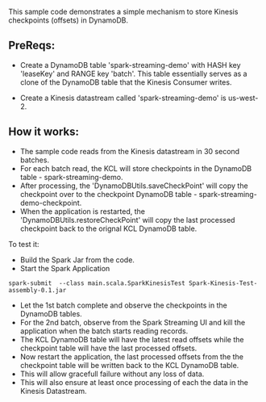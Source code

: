 
This sample code demonstrates a simple mechanism to store Kinesis checkpoints (offsets) in DynamoDB.

## PreReqs:

* Create a DynamoDB table 'spark-streaming-demo' with HASH key 'leaseKey' and RANGE key 'batch'. This table essentially serves as a clone of the DynamoDB table that the Kinesis Consumer writes.

* Create a Kinesis datastream called 'spark-streaming-demo' is us-west-2.

## How it works:

- The sample code reads from the Kinesis datastream in 30 second batches.
- For each batch read, the KCL will store checkpoints in the DynamoDB table - spark-streaming-demo.
- After processing, the 'DynamoDBUtils.saveCheckPoint' will copy the checkpoint over to the checkpoint DynamoDB table - spark-streaming-demo-checkpoint.
- When the application is restarted, the 'DynamoDBUtils.restoreCheckPoint' will copy the last processed checkpoint back to the orignal KCL DynamoDB table.

To test it:

- Build the Spark Jar from the code.
- Start the Spark Application
```
spark-submit  --class main.scala.SparkKinesisTest Spark-Kinesis-Test-assembly-0.1.jar
```
- Let the 1st batch complete and observe the checkpoints in the DynamoDB tables.
- For the 2nd batch, observe from the Spark Streaming UI and kill the application when the batch starts reading records.
- The KCL DynamoDB table will have the latest read offsets while the checkpoint table will have the last processed offsets.
- Now restart the application, the last processed offsets from the the checkpoint table will be written back to the  KCL DynamoDB table.
- This will allow gracefull failure without any loss of data.
- This will also ensure at least once processing of each the data in the Kinesis Datastream.


